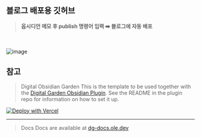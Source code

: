 ## 블로그 배포용 깃허브 

> **옵시디언 메모 후 publish 명령어 입력 ➡️ 블로그에 자동 배포**
<br>

![image](https://github.com/user-attachments/assets/2f31f3ab-01c3-4b6b-9d24-ffa212f0711d)






## 참고
> Digital Obsidian Garden
This is the template to be used together with the [Digital Garden Obsidian Plugin](https://github.com/oleeskild/Obsidian-Digital-Garden). 
See the README in the plugin repo for information on how to set it up.

[![Deploy with Vercel](https://vercel.com/button)](https://vercel.com/new/clone?repository-url=https://github.com/oleeskild/digitalgarden)

---
> Docs
Docs are available at [dg-docs.ole.dev](https://dg-docs.ole.dev/)

